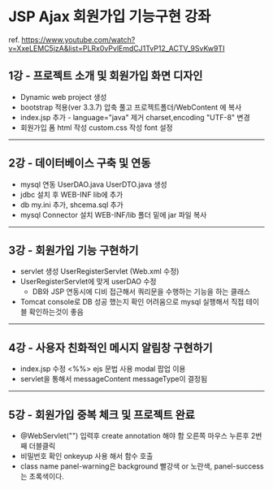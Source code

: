 ﻿# JSP Ajax 회원가입 기능구현 강좌

ref. https://www.youtube.com/watch?v=XxeLEMC5jzA&list=PLRx0vPvlEmdCJ1TvP12_ACTV_9SvKw9TI

## 1강 - 프로젝트 소개 및 회원가입 화면 디자인

- Dynamic web project 생성
- bootstrap 적용(ver 3.3.7) 압축 풀고 프로젝트폴더/WebContent 에 복사
- index.jsp 추가 - language="java" 제거 charset,encoding "UTF-8" 변경
- 회원가입 폼 html 작성 custom.css 작성 font 설정
- - -

## 2강 - 데이터베이스 구축 및 연동

- mysql 연동 UserDAO.java UserDTO.java 생성
- jdbc 설치 후  WEB-INF lib에 추가 
- db my.ini 추가, shcema.sql 추가 
- mysql Connector 설치 WEB-INF/lib 폴더 밑에 jar 파일 복사
- - -

## 3강 - 회원가입 기능 구현하기

- servlet 생성 UserRegisterServlet (Web.xml 수정)
- UserRegisterServlet에 맞게 userDAO 수정
  - DB와 JSP 연동시에 디비 접근해서 쿼리문을 수행하는 기능을 하는 클래스
- Tomcat console로 DB 성공 했는지 확인 어려움으로 mysql 실행해서 직접 테이블 확인하는것이 좋음
 - - -
 
## 4강 - 사용자 친화적인 메시지 알림창 구현하기 

- index.jsp 수정 <%%> ejs 문법 사용 modal 팝업 이용
- servlet을 통해서 messageContent messageType이 결정됨
 - - -
 
## 5강 - 회원가입 중복 체크 및 프로젝트 완료

- @WebServlet("") 입력후 create annotation 해야 함 오른쪽 마우스 누른후 2번째 더블클릭
- 비밀번호 확인 onkeyup 사용 해서 함수 호출
- class name panel-warning은 background 빨강색 or 노란색, panel-success 는 초록색이다.
 